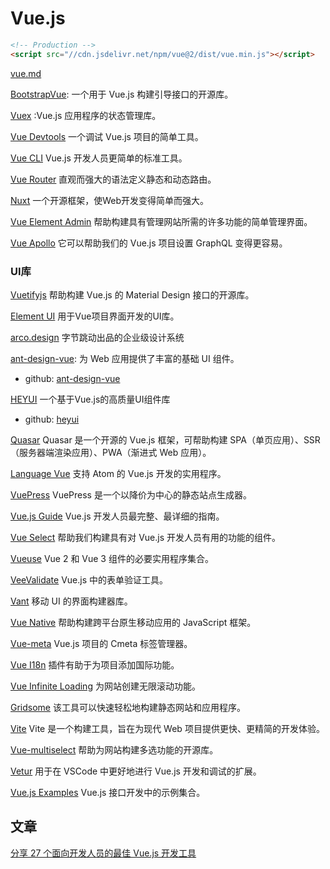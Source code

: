 # Vue.js

```html
<!-- Production -->
<script src="//cdn.jsdelivr.net/npm/vue@2/dist/vue.min.js"></script>
```

[vue.md](blog/vue.md)

[BootstrapVue](https://bootstrap-vue.org/): 一个用于 Vue.js 构建引导接口的开源库。

[Vuex](https://vuex.vuejs.org/) :Vue.js 应用程序的状态管理库。

[Vue Devtools](https://devtools.vuejs.org/) 一个调试 Vue.js 项目的简单工具。

[Vue CLI](https://cli.vuejs.org/) Vue.js 开发人员更简单的标准工具。

[Vue Router](https://router.vuejs.org/) 直观而强大的语法定义静态和动态路由。


[Nuxt](https://nuxtjs.org/) 一个开源框架，使Web开发变得简单而强大。

[Vue Element Admin](https://github.com/PanJiaChen/vue-element-admin) 帮助构建具有管理网站所需的许多功能的简单管理界面。

[Vue Apollo](https://vue-apollo.netlify.app/) 它可以帮助我们的 Vue.js 项目设置 GraphQL 变得更容易。

### UI库

[Vuetifyjs](https://vuetifyjs.com/zh-Hans/) 帮助构建 Vue.js 的 Material Design 接口的开源库。

[Element UI](https://element.eleme.io/#/en-US) 用于Vue项目界面开发的UI库。

[arco.design](https://arco.design/vue/docs/start) 字节跳动出品的企业级设计系统

[ant-design-vue](https://antdv.com/components/overview-cn): 为 Web 应用提供了丰富的基础 UI 组件。

 - github: [ant-design-vue](https://github.com/vueComponent/ant-design-vue)

[HEYUI](https://www.heyui.top/) 一个基于Vue.js的高质量UI组件库
 - github: [heyui](https://github.com/heyui/heyui)

[Quasar](https://quasar.dev/) Quasar 是一个开源的 Vue.js 框架，可帮助构建 SPA（单页应用）、SSR（服务器端渲染应用）、PWA（渐进式 Web 应用）。

[Language Vue](https://atom.io/packages/language-vue) 支持 Atom 的 Vue.js 开发的实用程序。

[VuePress](https://v2.vuepress.vuejs.org/) VuePress 是一个以降价为中心的静态站点生成器。

[Vue.js Guide](https://vuejs.org/guide/introduction.html) Vue.js 开发人员最完整、最详细的指南。

[Vue Select](https://vue-select.org/) 帮助我们构建具有对 Vue.js 开发人员有用的功能的组件。

[Vueuse](https://vueuse.org/) Vue 2 和 Vue 3 组件的必要实用程序集合。

[VeeValidate](https://vee-validate.logaretm.com/v4/) Vue.js 中的表单验证工具。

[Vant](https://vant-contrib.gitee.io/vant/#/en-US) 移动 UI 的界面构建器库。

[Vue Native](https://vue-native.io/) 帮助构建跨平台原生移动应用的 JavaScript 框架。

[Vue-meta](https://vue-meta.nuxtjs.org/) Vue.js 项目的 Cmeta 标签管理器。

[Vue I18n](https://kazupon.github.io/vue-i18n/) 插件有助于为项目添加国际功能。

[Vue Infinite Loading](https://peachscript.github.io/vue-infinite-loading/) 为网站创建无限滚动功能。

[Gridsome](https://gridsome.org/) 该工具可以快速轻松地构建静态网站和应用程序。

[Vite](https://vitejs.dev/) Vite 是一个构建工具，旨在为现代 Web 项目提供更快、更精简的开发体验。

[Vue-multiselect](https://vue-multiselect.js.org/) 帮助为网站构建多选功能的开源库。

[Vetur](https://marketplace.visualstudio.com/items?itemName=octref.vetur) 用于在 VSCode 中更好地进行 Vue.js 开发和调试的扩展。

[Vue.js Examples](https://vuejsexamples.com/) Vue.js 接口开发中的示例集合。


## 文章

[分享 27 个面向开发人员的最佳 Vue.js 开发工具](https://mp.weixin.qq.com/s/L7aeQ-VrPvjLoqVas8XZ_g)
